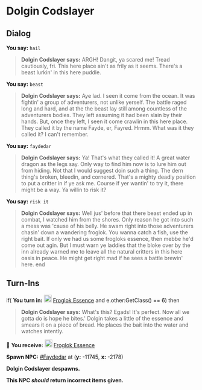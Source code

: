 # Dolgin Codslayer


## Dialog

**You say:** `hail`



>**Dolgin Codslayer says:** ARGH! Dangit, ya scared me! Tread cautiously, fri. This here place ain't as frily as it seems. There's a beast lurkin' in this here puddle.

**You say:** `beast`



>**Dolgin Codslayer says:** Aye lad. I seen it come from the ocean. It was fightin' a group of adventurers, not unlike yerself. The battle raged long and hard, and at the  the beast lay still among countless of the adventurers bodies. They left assuming it had been slain by their hands. But, once they left, I seen it come crawlin in this here place. They called it by the name Fayde, er, Fayred. Hrmm. What was it they called it? I can't remember.

**You say:** `faydedar`



>**Dolgin Codslayer says:** Ya! That's what they called it! A great water dragon as the legs say. Only way to find him now is to lure him out from hiding. Not that I would suggest doin such a thing. The dern thing's broken, bleedin, and cornered. That's a mighty deadly position to put a critter in if ye ask me. Course if yer wantin' to try it, there might be a way. Ya willin to risk it?

**You say:** `risk it`



>**Dolgin Codslayer says:** Well jus' before that there beast ended up in combat, I watched him from the shores. Only reason he got into such a mess was 'cause of his belly. He swam right into those adventurers chasin' down a wandering froglok. You wanna catch a fish, use the right bait. If only we had us some frogloks essence, then mebbe he'd come out agin. But I must warn ye laddies that the bloke over by the inn already warned me to leave all the natural critters in this here oasis in peace. He might get right mad if he sees a battle brewin' here.
end



## Turn-Ins



if( **You turn in:** <img style="background:url(/static/icons/blank_slot.gif);width:20px;height:20px;" src="/static/icons/item_507.png" alt="" /> <a
                                href="/item/20696" data-url="20696" class="tooltip-link link">Froglok Essence</a> and e.other:GetClass() == 6) then


>**Dolgin Codslayer says:** What's this? Egads! It's perfect.  Now all we gotta do is hope he bites.' Dolgin takes a little of the essence and smears it on a piece of bread. He places the bait into the water and watches intently.


 &#127873; **You receive:**  <img style="background:url(/static/icons/blank_slot.gif);width:20px;height:20px;" src="/static/icons/item_507.png" alt="" /> <a
                                href="/item/20696" data-url="20696" class="tooltip-link link">Froglok Essence</a> 

 


**Spawn NPC:**  [\#Faydedar](/npc/96073) at (**y:** -11745, **x:** -2178)


**Dolgin Codslayer despawns.**

**This NPC *should* return incorrect items given.**
 




